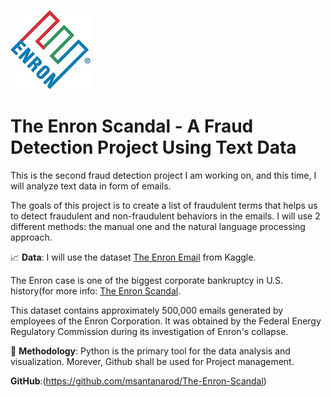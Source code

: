 ![Enron](Enron_logo.jpg)


# The Enron Scandal - A Fraud Detection Project Using Text Data

This is the second fraud detection project I am working on, and this time, I will analyze text data in form of emails.

The goals of this project is to create a list of fraudulent terms that helps us to detect fraudulent and non-fraudulent behaviors in the emails. I will use 2 different methods: the manual one and the natural language processing approach.

📈 **Data**: I will use the dataset [The Enron Email](https://www.kaggle.com/datasets/wcukierski/enron-email-dataset) from Kaggle.

The Enron case is one of the biggest corporate bankruptcy in U.S. history(for more info: [The Enron Scandal](https://en.wikipedia.org/wiki/Enron_scandal).

This dataset contains approximately 500,000 emails generated by employees of the Enron Corporation. It was obtained by the Federal Energy Regulatory Commission during its investigation of Enron's collapse. 

🔬 **Methodology**: Python is the primary tool for the data analysis and visualization. Morever, Github shall be used for Project management.

**GitHub**:(https://github.com/msantanarod/The-Enron-Scandal)



